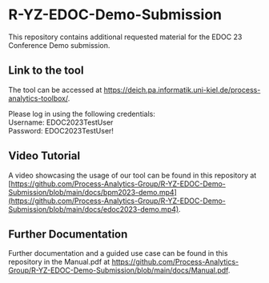 # R-YZ-EDOC-Demo-Submission
This repository contains additional requested material for the EDOC 23 Conference Demo submission.


## Link to the tool
The tool can be accessed at https://deich.pa.informatik.uni-kiel.de/process-analytics-toolbox/.

Please log in using the following credentials:\
Username: EDOC2023TestUser\
Password: EDOC2023TestUser!


## Video Tutorial
A video showcasing the usage of our tool can be found in this repository at [https://github.com/Process-Analytics-Group/R-YZ-EDOC-Demo-Submission/blob/main/docs/bpm2023-demo.mp4](https://github.com/Process-Analytics-Group/R-YZ-EDOC-Demo-Submission/blob/main/docs/edoc2023-demo.mp4).


## Further Documentation
Further documentation and a guided use case can be found in this repository in the Manual.pdf at https://github.com/Process-Analytics-Group/R-YZ-EDOC-Demo-Submission/blob/main/docs/Manual.pdf.
